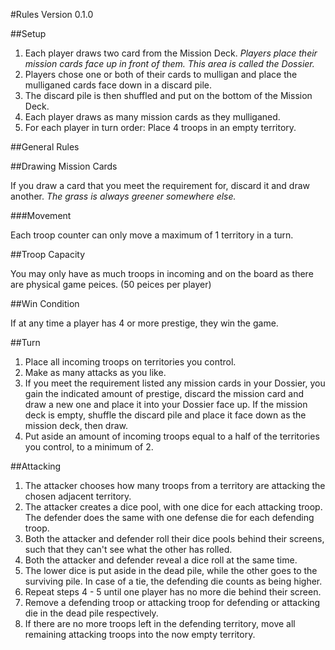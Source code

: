 #Rules
Version 0.1.0

##Setup

1. Each player draws two card from the Mission Deck. *Players place their mission cards face up in front of them. This area is called the Dossier.*
2. Players chose one or both of their cards to mulligan and place the mulliganed cards face down in a discard pile.
3. The discard pile is then shuffled and put on the bottom of the Mission Deck.
4. Each player draws as many mission cards as they mulliganed.
5. For each player in turn order: Place 4 troops in an empty territory.

##General Rules

##Drawing Mission Cards

If you draw a card that you meet the requirement for, discard it and draw another. *The grass is always greener somewhere else.*

###Movement

Each troop counter can only move a maximum of 1 territory in a turn.

##Troop Capacity

You may only have as much troops in incoming and on the board as there are physical game peices. (50 peices per player)

##Win Condition

If at any time a player has 4 or more prestige, they win the game.

##Turn

1. Place all incoming troops on territories you control.
2. Make as many attacks as you like.
3. If you meet the requirement listed any mission cards in your Dossier, you gain the indicated amount of prestige, discard the mission card and draw a new one and place it into your Dossier face up. If the mission deck is empty, shuffle the discard pile and place it face down as the mission deck, then draw.
4. Put aside an amount of incoming troops equal to a half of the territories you control, to a minimum of 2.


##Attacking

1. The attacker chooses how many troops from a territory are attacking the chosen adjacent territory.
2. The attacker creates a dice pool, with one dice for each attacking troop. The defender does the same with one defense die for each defending troop.
3. Both the attacker and defender roll their dice pools behind their screens, such that they can't see what the other has rolled.
4. Both the attacker and defender reveal a dice roll at the same time.
5. The lower dice is put aside in the dead pile, while the other goes to the surviving pile. In case of a tie, the defending die counts as being higher.
6. Repeat steps 4 - 5 until one player has no more die behind their screen.
7. Remove a defending troop or attacking troop for defending or attacking die in the dead pile respectively.
8. If there are no more troops left in the defending territory, move all remaining attacking troops into the now empty territory.
